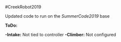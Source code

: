 #CreekRobot2019

Updated code to run on the *SummerCode2019* base  
  
**ToDo:**  
  
**-Intake:** Not tied to controller
**-Climber:** Not configured